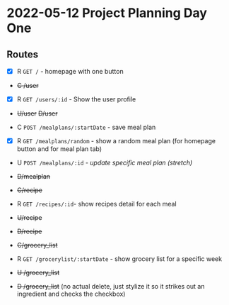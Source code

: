 # 2022-05-12 Project Planning Day One
## Routes

- [x] R `GET /` - homepage with one button

- ~~C /user~~
- [x] R `GET /users/:id` - Show the user profile
- ~~U/user~~
~~D/user~~

- C `POST /mealplans/:startDate` - save meal plan
- [x] R `GET /mealplans/random` - show a random meal plan (for homepage button and for meal plan tab)
- U `POST /mealplans/:id` - _update specific meal plan (stretch)_
- ~~D/mealplan~~

- ~~C/recipe~~
- R `GET /recipes/:id`- show recipes detail for each meal
- ~~U/recipe~~
- ~~D/recipe~~

- ~~C/grocery_list~~
- R `GET /grocerylist/:startDate` - show grocery list for a specific week
- ~~U /grocery_list~~
- ~~D /grocery_list~~ (no actual delete, just stylize it so it strikes out an ingredient and checks the checkbox)
